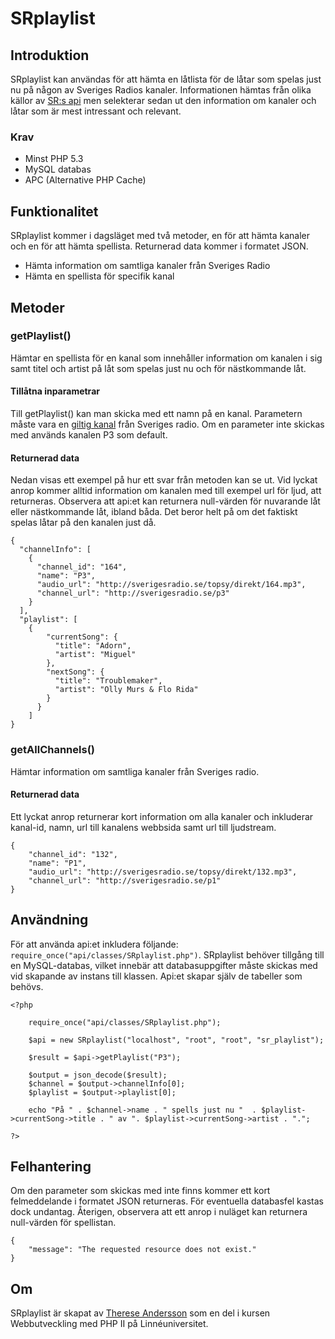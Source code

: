 SRplaylist
==========

## Introduktion
SRplaylist kan användas för att hämta en låtlista för de låtar som spelas just nu på någon av Sveriges Radios kanaler. Informationen hämtas från olika källor av [SR:s api](http://sverigesradio.se/api/documentation/v2) men selekterar sedan ut den information om kanaler och låtar som är mest intressant och relevant.

### Krav
+ Minst PHP 5.3
+ MySQL databas
+ APC (Alternative PHP Cache)

## Funktionalitet
SRplaylist kommer i dagsläget med två metoder, en för att hämta kanaler och en för att hämta spellista. Returnerad data kommer i formatet JSON.
+ Hämta information om samtliga kanaler från Sveriges Radio
+ Hämta en spellista för specifik kanal

## Metoder
### getPlaylist()
Hämtar en spellista för en kanal som innehåller information om kanalen i sig samt titel och artist på låt som spelas just nu och för nästkommande låt.

#### Tillåtna inparametrar
Till getPlaylist() kan man skicka med ett namn på en kanal. Parametern måste vara en [giltig kanal](http://sverigesradio.se/sida/allakanaler.aspx) från Sveriges radio. Om en parameter inte skickas med används kanalen P3 som default.

#### Returnerad data
Nedan visas ett exempel på hur ett svar från metoden kan se ut. Vid lyckat anrop kommer alltid information om kanalen med till exempel url för ljud, att returneras. Observera att api:et kan returnera null-värden för nuvarande låt eller nästkommande låt, ibland båda. Det beror helt på om det faktiskt spelas låtar på den kanalen just då.
	
	{
	  "channelInfo": [
		{
		  "channel_id": "164",
		  "name": "P3",
		  "audio_url": "http://sverigesradio.se/topsy/direkt/164.mp3",
		  "channel_url": "http://sverigesradio.se/p3"
		}
	  ],
	  "playlist": [
		{
			"currentSong": {
			  "title": "Adorn",
			  "artist": "Miguel"
			},
			"nextSong": {
			  "title": "Troublemaker",
			  "artist": "Olly Murs & Flo Rida"
			}
		  }
	  	]
	}
	
### getAllChannels()
Hämtar information om samtliga kanaler från Sveriges radio.

#### Returnerad data
Ett lyckat anrop returnerar kort information om alla kanaler och inkluderar kanal-id, namn, url till kanalens webbsida samt url till ljudstream.

	{
		"channel_id": "132",
		"name": "P1",
		"audio_url": "http://sverigesradio.se/topsy/direkt/132.mp3",
		"channel_url": "http://sverigesradio.se/p1"
	}
	
## Användning
För att använda api:et inkludera följande: `require_once("api/classes/SRplaylist.php")`. SRplaylist behöver tillgång till en MySQL-databas, vilket innebär att databasuppgifter måste skickas med vid skapande av instans till klassen. Api:et skapar själv de tabeller som behövs.

	<?php 
	
		require_once("api/classes/SRplaylist.php");
		
		$api = new SRplaylist("localhost", "root", "root", "sr_playlist");
		
		$result = $api->getPlaylist("P3");
		
		$output = json_decode($result);
		$channel = $output->channelInfo[0];
		$playlist = $output->playlist[0];
				
		echo "På " . $channel->name . " spells just nu "  . $playlist->currentSong->title . " av ". $playlist->currentSong->artist . ".";
	
	?>
	
## Felhantering
Om den parameter som skickas med inte finns kommer ett kort felmeddelande i formatet JSON returneras. För eventuella databasfel kastas dock undantag. Återigen, observera att ett anrop i nuläget kan returnera null-värden för spellistan.
	
	{
		"message": "The requested resource does not exist."
	}
	
## Om 
SRplaylist är skapat av [Therese Andersson](http://twitter.com/tess_andersson_) som en del i kursen Webbutveckling med PHP II på Linnéuniversitet.

